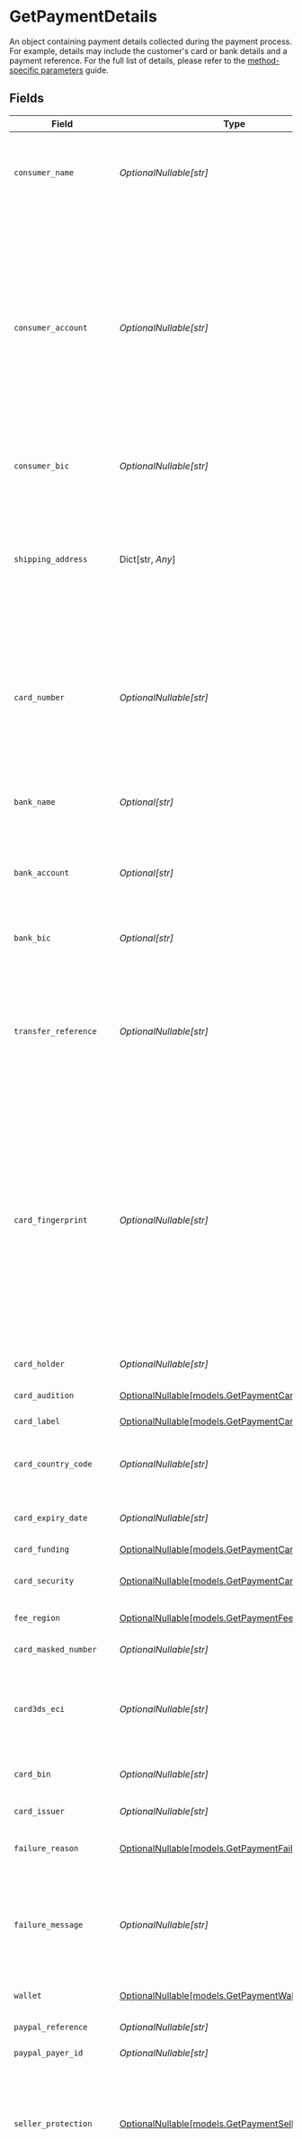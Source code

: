 # GetPaymentDetails

An object containing payment details collected during the payment process. For example, details may include the
customer's card or bank details and a payment reference. For the full list of details, please refer to the
[method-specific parameters](extra-payment-parameters) guide.


## Fields

| Field                                                                                                                                                                                                                                                                                                                                                     | Type                                                                                                                                                                                                                                                                                                                                                      | Required                                                                                                                                                                                                                                                                                                                                                  | Description                                                                                                                                                                                                                                                                                                                                               | Example                                                                                                                                                                                                                                                                                                                                                   |
| --------------------------------------------------------------------------------------------------------------------------------------------------------------------------------------------------------------------------------------------------------------------------------------------------------------------------------------------------------- | --------------------------------------------------------------------------------------------------------------------------------------------------------------------------------------------------------------------------------------------------------------------------------------------------------------------------------------------------------- | --------------------------------------------------------------------------------------------------------------------------------------------------------------------------------------------------------------------------------------------------------------------------------------------------------------------------------------------------------- | --------------------------------------------------------------------------------------------------------------------------------------------------------------------------------------------------------------------------------------------------------------------------------------------------------------------------------------------------------- | --------------------------------------------------------------------------------------------------------------------------------------------------------------------------------------------------------------------------------------------------------------------------------------------------------------------------------------------------------- |
| `consumer_name`                                                                                                                                                                                                                                                                                                                                           | *OptionalNullable[str]*                                                                                                                                                                                                                                                                                                                                   | :heavy_minus_sign:                                                                                                                                                                                                                                                                                                                                        | The customer's name, if made available by the payment method. For card payments, refer to details.cardHolder.                                                                                                                                                                                                                                             | John Doe                                                                                                                                                                                                                                                                                                                                                  |
| `consumer_account`                                                                                                                                                                                                                                                                                                                                        | *OptionalNullable[str]*                                                                                                                                                                                                                                                                                                                                   | :heavy_minus_sign:                                                                                                                                                                                                                                                                                                                                        | The customer's account reference.<br/><br/>For banking-based payment methods — such as iDEAL — this is normally either an IBAN or a domestic bank account<br/>number.<br/><br/>For PayPal, the account reference is an email address.<br/><br/>For card and Bancontact payments, refer to details.cardNumber.                                             | NL91ABNA0417164300                                                                                                                                                                                                                                                                                                                                        |
| `consumer_bic`                                                                                                                                                                                                                                                                                                                                            | *OptionalNullable[str]*                                                                                                                                                                                                                                                                                                                                   | :heavy_minus_sign:                                                                                                                                                                                                                                                                                                                                        | The BIC of the customer's bank account, if applicable.                                                                                                                                                                                                                                                                                                    | ABNANL2A                                                                                                                                                                                                                                                                                                                                                  |
| `shipping_address`                                                                                                                                                                                                                                                                                                                                        | Dict[str, *Any*]                                                                                                                                                                                                                                                                                                                                          | :heavy_minus_sign:                                                                                                                                                                                                                                                                                                                                        | For wallet payment methods — such as Apple Pay and PayPal — the shipping address is often already known by the<br/>wallet provider. In these cases the shipping address may be available as a payment detail.                                                                                                                                             |                                                                                                                                                                                                                                                                                                                                                           |
| `card_number`                                                                                                                                                                                                                                                                                                                                             | *OptionalNullable[str]*                                                                                                                                                                                                                                                                                                                                   | :heavy_minus_sign:                                                                                                                                                                                                                                                                                                                                        | For bancontact, it will be the customer's masked card number. For cards, it will be the last 4-digit of the<br/>PAN. For Point-of-sale, it will be the the last 4 digits of the customer's masked card number.                                                                                                                                            | ************1234                                                                                                                                                                                                                                                                                                                                          |
| `bank_name`                                                                                                                                                                                                                                                                                                                                               | *Optional[str]*                                                                                                                                                                                                                                                                                                                                           | :heavy_minus_sign:                                                                                                                                                                                                                                                                                                                                        | The name of the bank that the customer will need to make the bank transfer payment towards.                                                                                                                                                                                                                                                               | Mollie Bank                                                                                                                                                                                                                                                                                                                                               |
| `bank_account`                                                                                                                                                                                                                                                                                                                                            | *Optional[str]*                                                                                                                                                                                                                                                                                                                                           | :heavy_minus_sign:                                                                                                                                                                                                                                                                                                                                        | The bank account number the customer will need to make the bank transfer payment towards.                                                                                                                                                                                                                                                                 | NL91ABNA0417164300                                                                                                                                                                                                                                                                                                                                        |
| `bank_bic`                                                                                                                                                                                                                                                                                                                                                | *Optional[str]*                                                                                                                                                                                                                                                                                                                                           | :heavy_minus_sign:                                                                                                                                                                                                                                                                                                                                        | The BIC of the bank the customer will need to make the bank transfer payment towards.                                                                                                                                                                                                                                                                     | ABNANL2A                                                                                                                                                                                                                                                                                                                                                  |
| `transfer_reference`                                                                                                                                                                                                                                                                                                                                      | *OptionalNullable[str]*                                                                                                                                                                                                                                                                                                                                   | :heavy_minus_sign:                                                                                                                                                                                                                                                                                                                                        | The Mollie-generated reference the customer needs to use when transfering the amount. Do not apply any<br/>formatting here; show it to the customer as-is.                                                                                                                                                                                                | ...                                                                                                                                                                                                                                                                                                                                                       |
| `card_fingerprint`                                                                                                                                                                                                                                                                                                                                        | *OptionalNullable[str]*                                                                                                                                                                                                                                                                                                                                   | :heavy_minus_sign:                                                                                                                                                                                                                                                                                                                                        | A unique fingerprint for a specific card. Can be used to identify returning customers.<br/><br/>In the case of Point-of-sale payments, it's a unique identifier assigned to a cardholder's payment account,<br/>linking multiple transactions from wallets and physical card to a single account, also across payment methods<br/>or when the card is reissued. | ...                                                                                                                                                                                                                                                                                                                                                       |
| `card_holder`                                                                                                                                                                                                                                                                                                                                             | *OptionalNullable[str]*                                                                                                                                                                                                                                                                                                                                   | :heavy_minus_sign:                                                                                                                                                                                                                                                                                                                                        | The customer's name as shown on their card.                                                                                                                                                                                                                                                                                                               | John Doe                                                                                                                                                                                                                                                                                                                                                  |
| `card_audition`                                                                                                                                                                                                                                                                                                                                           | [OptionalNullable[models.GetPaymentCardAudition]](../models/getpaymentcardaudition.md)                                                                                                                                                                                                                                                                    | :heavy_minus_sign:                                                                                                                                                                                                                                                                                                                                        | The card's target audience, if known.                                                                                                                                                                                                                                                                                                                     | consumer                                                                                                                                                                                                                                                                                                                                                  |
| `card_label`                                                                                                                                                                                                                                                                                                                                              | [OptionalNullable[models.GetPaymentCardLabel]](../models/getpaymentcardlabel.md)                                                                                                                                                                                                                                                                          | :heavy_minus_sign:                                                                                                                                                                                                                                                                                                                                        | The card's label, if known.                                                                                                                                                                                                                                                                                                                               | Mastercard                                                                                                                                                                                                                                                                                                                                                |
| `card_country_code`                                                                                                                                                                                                                                                                                                                                       | *OptionalNullable[str]*                                                                                                                                                                                                                                                                                                                                   | :heavy_minus_sign:                                                                                                                                                                                                                                                                                                                                        | The ISO 3166-1 alpha-2 country code of the country the card was issued in.                                                                                                                                                                                                                                                                                | NL                                                                                                                                                                                                                                                                                                                                                        |
| `card_expiry_date`                                                                                                                                                                                                                                                                                                                                        | *OptionalNullable[str]*                                                                                                                                                                                                                                                                                                                                   | :heavy_minus_sign:                                                                                                                                                                                                                                                                                                                                        | The expiry date (MM/YY) of the card as displayed on the card.                                                                                                                                                                                                                                                                                             | 12/25                                                                                                                                                                                                                                                                                                                                                     |
| `card_funding`                                                                                                                                                                                                                                                                                                                                            | [OptionalNullable[models.GetPaymentCardFunding]](../models/getpaymentcardfunding.md)                                                                                                                                                                                                                                                                      | :heavy_minus_sign:                                                                                                                                                                                                                                                                                                                                        | The card type.                                                                                                                                                                                                                                                                                                                                            | credit                                                                                                                                                                                                                                                                                                                                                    |
| `card_security`                                                                                                                                                                                                                                                                                                                                           | [OptionalNullable[models.GetPaymentCardSecurity]](../models/getpaymentcardsecurity.md)                                                                                                                                                                                                                                                                    | :heavy_minus_sign:                                                                                                                                                                                                                                                                                                                                        | The level of security applied during card processing.                                                                                                                                                                                                                                                                                                     | normal                                                                                                                                                                                                                                                                                                                                                    |
| `fee_region`                                                                                                                                                                                                                                                                                                                                              | [OptionalNullable[models.GetPaymentFeeRegion]](../models/getpaymentfeeregion.md)                                                                                                                                                                                                                                                                          | :heavy_minus_sign:                                                                                                                                                                                                                                                                                                                                        | The applicable card fee region.                                                                                                                                                                                                                                                                                                                           | maestro                                                                                                                                                                                                                                                                                                                                                   |
| `card_masked_number`                                                                                                                                                                                                                                                                                                                                      | *OptionalNullable[str]*                                                                                                                                                                                                                                                                                                                                   | :heavy_minus_sign:                                                                                                                                                                                                                                                                                                                                        | The first 6 and last 4 digits of the card number.                                                                                                                                                                                                                                                                                                         | ...                                                                                                                                                                                                                                                                                                                                                       |
| `card3ds_eci`                                                                                                                                                                                                                                                                                                                                             | *OptionalNullable[str]*                                                                                                                                                                                                                                                                                                                                   | :heavy_minus_sign:                                                                                                                                                                                                                                                                                                                                        | The outcome of authentication attempted on transactions enforced by 3DS (ie valid only for oneoff and first).                                                                                                                                                                                                                                             | ...                                                                                                                                                                                                                                                                                                                                                       |
| `card_bin`                                                                                                                                                                                                                                                                                                                                                | *OptionalNullable[str]*                                                                                                                                                                                                                                                                                                                                   | :heavy_minus_sign:                                                                                                                                                                                                                                                                                                                                        | The first 6 digit of the card bank identification number.                                                                                                                                                                                                                                                                                                 | ...                                                                                                                                                                                                                                                                                                                                                       |
| `card_issuer`                                                                                                                                                                                                                                                                                                                                             | *OptionalNullable[str]*                                                                                                                                                                                                                                                                                                                                   | :heavy_minus_sign:                                                                                                                                                                                                                                                                                                                                        | The issuer of the Card.                                                                                                                                                                                                                                                                                                                                   | ...                                                                                                                                                                                                                                                                                                                                                       |
| `failure_reason`                                                                                                                                                                                                                                                                                                                                          | [OptionalNullable[models.GetPaymentFailureReason]](../models/getpaymentfailurereason.md)                                                                                                                                                                                                                                                                  | :heavy_minus_sign:                                                                                                                                                                                                                                                                                                                                        | A failure code to help understand why the payment failed.                                                                                                                                                                                                                                                                                                 | card_declined                                                                                                                                                                                                                                                                                                                                             |
| `failure_message`                                                                                                                                                                                                                                                                                                                                         | *OptionalNullable[str]*                                                                                                                                                                                                                                                                                                                                   | :heavy_minus_sign:                                                                                                                                                                                                                                                                                                                                        | A human-friendly failure message that can be shown to the customer. The message is translated in accordance<br/>with the payment's locale setting.                                                                                                                                                                                                        | Your card was declined.                                                                                                                                                                                                                                                                                                                                   |
| `wallet`                                                                                                                                                                                                                                                                                                                                                  | [OptionalNullable[models.GetPaymentWallet]](../models/getpaymentwallet.md)                                                                                                                                                                                                                                                                                | :heavy_minus_sign:                                                                                                                                                                                                                                                                                                                                        | The wallet used when creating the payment.                                                                                                                                                                                                                                                                                                                | applepay                                                                                                                                                                                                                                                                                                                                                  |
| `paypal_reference`                                                                                                                                                                                                                                                                                                                                        | *OptionalNullable[str]*                                                                                                                                                                                                                                                                                                                                   | :heavy_minus_sign:                                                                                                                                                                                                                                                                                                                                        | PayPal's reference for the payment.                                                                                                                                                                                                                                                                                                                       | ...                                                                                                                                                                                                                                                                                                                                                       |
| `paypal_payer_id`                                                                                                                                                                                                                                                                                                                                         | *OptionalNullable[str]*                                                                                                                                                                                                                                                                                                                                   | :heavy_minus_sign:                                                                                                                                                                                                                                                                                                                                        | ID of the customer's PayPal account.                                                                                                                                                                                                                                                                                                                      | ...                                                                                                                                                                                                                                                                                                                                                       |
| `seller_protection`                                                                                                                                                                                                                                                                                                                                       | [OptionalNullable[models.GetPaymentSellerProtection]](../models/getpaymentsellerprotection.md)                                                                                                                                                                                                                                                            | :heavy_minus_sign:                                                                                                                                                                                                                                                                                                                                        | Indicates to what extent the payment is eligible for PayPal's Seller Protection. Only available for PayPal<br/>payments, and if the information is made available by PayPal.                                                                                                                                                                              | Eligible                                                                                                                                                                                                                                                                                                                                                  |
| `paypal_fee`                                                                                                                                                                                                                                                                                                                                              | [OptionalNullable[models.GetPaymentPaypalFee]](../models/getpaymentpaypalfee.md)                                                                                                                                                                                                                                                                          | :heavy_minus_sign:                                                                                                                                                                                                                                                                                                                                        | An amount object containing the fee PayPal will charge for this transaction. The field may be omitted if<br/>PayPal will not charge a fee for this transaction.                                                                                                                                                                                           |                                                                                                                                                                                                                                                                                                                                                           |
| `customer_reference`                                                                                                                                                                                                                                                                                                                                      | *Optional[str]*                                                                                                                                                                                                                                                                                                                                           | :heavy_minus_sign:                                                                                                                                                                                                                                                                                                                                        | The paysafecard customer reference either provided via the API or otherwise auto-generated by Mollie.                                                                                                                                                                                                                                                     | ...                                                                                                                                                                                                                                                                                                                                                       |
| `terminal_id`                                                                                                                                                                                                                                                                                                                                             | *Optional[str]*                                                                                                                                                                                                                                                                                                                                           | :heavy_minus_sign:                                                                                                                                                                                                                                                                                                                                        | The ID of the terminal device where the payment took place on.                                                                                                                                                                                                                                                                                            | term_12345                                                                                                                                                                                                                                                                                                                                                |
| `masked_number`                                                                                                                                                                                                                                                                                                                                           | *OptionalNullable[str]*                                                                                                                                                                                                                                                                                                                                   | :heavy_minus_sign:                                                                                                                                                                                                                                                                                                                                        | The first 6 digits & last 4 digits of the customer's masked card number.                                                                                                                                                                                                                                                                                  | ...                                                                                                                                                                                                                                                                                                                                                       |
| `receipt`                                                                                                                                                                                                                                                                                                                                                 | [Optional[models.GetPaymentReceipt]](../models/getpaymentreceipt.md)                                                                                                                                                                                                                                                                                      | :heavy_minus_sign:                                                                                                                                                                                                                                                                                                                                        | The Point of sale receipt object.                                                                                                                                                                                                                                                                                                                         |                                                                                                                                                                                                                                                                                                                                                           |
| `creditor_identifier`                                                                                                                                                                                                                                                                                                                                     | *OptionalNullable[str]*                                                                                                                                                                                                                                                                                                                                   | :heavy_minus_sign:                                                                                                                                                                                                                                                                                                                                        | The creditor identifier indicates who is authorized to execute the payment. In this case, it is a<br/>reference to Mollie.                                                                                                                                                                                                                                | ...                                                                                                                                                                                                                                                                                                                                                       |
| `due_date`                                                                                                                                                                                                                                                                                                                                                | [datetime](https://docs.python.org/3/library/datetime.html#datetime-objects)                                                                                                                                                                                                                                                                              | :heavy_minus_sign:                                                                                                                                                                                                                                                                                                                                        | Estimated date the payment is debited from the customer's bank account, in YYYY-MM-DD format.                                                                                                                                                                                                                                                             | 2025-01-01                                                                                                                                                                                                                                                                                                                                                |
| `signature_date`                                                                                                                                                                                                                                                                                                                                          | [datetime](https://docs.python.org/3/library/datetime.html#datetime-objects)                                                                                                                                                                                                                                                                              | :heavy_minus_sign:                                                                                                                                                                                                                                                                                                                                        | Date the payment has been signed by the customer, in YYYY-MM-DD format. Only available if the payment<br/>has been signed.                                                                                                                                                                                                                                | 2024-03-20                                                                                                                                                                                                                                                                                                                                                |
| `bank_reason_code`                                                                                                                                                                                                                                                                                                                                        | *OptionalNullable[str]*                                                                                                                                                                                                                                                                                                                                   | :heavy_minus_sign:                                                                                                                                                                                                                                                                                                                                        | The official reason why this payment has failed. A detailed description of each reason is available on the<br/>website of the European Payments Council.                                                                                                                                                                                                  | ...                                                                                                                                                                                                                                                                                                                                                       |
| `bank_reason`                                                                                                                                                                                                                                                                                                                                             | *OptionalNullable[str]*                                                                                                                                                                                                                                                                                                                                   | :heavy_minus_sign:                                                                                                                                                                                                                                                                                                                                        | A human-friendly description of the failure reason.                                                                                                                                                                                                                                                                                                       | ...                                                                                                                                                                                                                                                                                                                                                       |
| `end_to_end_identifier`                                                                                                                                                                                                                                                                                                                                   | *OptionalNullable[str]*                                                                                                                                                                                                                                                                                                                                   | :heavy_minus_sign:                                                                                                                                                                                                                                                                                                                                        | The end-to-end identifier you provided in the batch file.                                                                                                                                                                                                                                                                                                 | ...                                                                                                                                                                                                                                                                                                                                                       |
| `mandate_reference`                                                                                                                                                                                                                                                                                                                                       | *OptionalNullable[str]*                                                                                                                                                                                                                                                                                                                                   | :heavy_minus_sign:                                                                                                                                                                                                                                                                                                                                        | The mandate reference you provided in the batch file.                                                                                                                                                                                                                                                                                                     | ...                                                                                                                                                                                                                                                                                                                                                       |
| `batch_reference`                                                                                                                                                                                                                                                                                                                                         | *OptionalNullable[str]*                                                                                                                                                                                                                                                                                                                                   | :heavy_minus_sign:                                                                                                                                                                                                                                                                                                                                        | The batch reference you provided in the batch file.                                                                                                                                                                                                                                                                                                       | ...                                                                                                                                                                                                                                                                                                                                                       |
| `file_reference`                                                                                                                                                                                                                                                                                                                                          | *OptionalNullable[str]*                                                                                                                                                                                                                                                                                                                                   | :heavy_minus_sign:                                                                                                                                                                                                                                                                                                                                        | The file reference you provided in the batch file.                                                                                                                                                                                                                                                                                                        | ...                                                                                                                                                                                                                                                                                                                                                       |
| `qr_code`                                                                                                                                                                                                                                                                                                                                                 | [Optional[models.GetPaymentQrCode]](../models/getpaymentqrcode.md)                                                                                                                                                                                                                                                                                        | :heavy_minus_sign:                                                                                                                                                                                                                                                                                                                                        | Optional include. If a QR code was requested during payment creation for a QR-compatible payment method,<br/>the QR code details will be available in this object.<br/><br/>The QR code can be scanned by the customer to complete the payment on their mobile device. For example,<br/>Bancontact QR payments can be completed by the customer using the Bancontact app. |                                                                                                                                                                                                                                                                                                                                                           |
| `voucher_number`                                                                                                                                                                                                                                                                                                                                          | *Optional[str]*                                                                                                                                                                                                                                                                                                                                           | :heavy_minus_sign:                                                                                                                                                                                                                                                                                                                                        | For payments with gift cards: the masked gift card number of the first gift card applied to the payment.                                                                                                                                                                                                                                                  | ...                                                                                                                                                                                                                                                                                                                                                       |
| `giftcards`                                                                                                                                                                                                                                                                                                                                               | List[Dict[str, *Any*]]                                                                                                                                                                                                                                                                                                                                    | :heavy_minus_sign:                                                                                                                                                                                                                                                                                                                                        | An array of detail objects for each gift card that was used on this payment, if any.                                                                                                                                                                                                                                                                      |                                                                                                                                                                                                                                                                                                                                                           |
| `issuer`                                                                                                                                                                                                                                                                                                                                                  | *Optional[str]*                                                                                                                                                                                                                                                                                                                                           | :heavy_minus_sign:                                                                                                                                                                                                                                                                                                                                        | For payments with vouchers: the brand name of the first voucher applied.                                                                                                                                                                                                                                                                                  | ...                                                                                                                                                                                                                                                                                                                                                       |
| `vouchers`                                                                                                                                                                                                                                                                                                                                                | List[Dict[str, *Any*]]                                                                                                                                                                                                                                                                                                                                    | :heavy_minus_sign:                                                                                                                                                                                                                                                                                                                                        | An array of detail objects for each voucher that was used on this payment, if any.                                                                                                                                                                                                                                                                        |                                                                                                                                                                                                                                                                                                                                                           |
| `remainder_amount`                                                                                                                                                                                                                                                                                                                                        | [Optional[models.GetPaymentRemainderAmount]](../models/getpaymentremainderamount.md)                                                                                                                                                                                                                                                                      | :heavy_minus_sign:                                                                                                                                                                                                                                                                                                                                        | An amount object for the amount that remained after all gift cards or vouchers were applied.                                                                                                                                                                                                                                                              |                                                                                                                                                                                                                                                                                                                                                           |
| `remainder_method`                                                                                                                                                                                                                                                                                                                                        | *Optional[str]*                                                                                                                                                                                                                                                                                                                                           | :heavy_minus_sign:                                                                                                                                                                                                                                                                                                                                        | The payment method used to pay the remainder amount, after all gift cards or vouchers were applied.                                                                                                                                                                                                                                                       | creditcard                                                                                                                                                                                                                                                                                                                                                |
| `remainder_details`                                                                                                                                                                                                                                                                                                                                       | Dict[str, *Any*]                                                                                                                                                                                                                                                                                                                                          | :heavy_minus_sign:                                                                                                                                                                                                                                                                                                                                        | Optional include. The full payment method details of the remainder payment.                                                                                                                                                                                                                                                                               |                                                                                                                                                                                                                                                                                                                                                           |